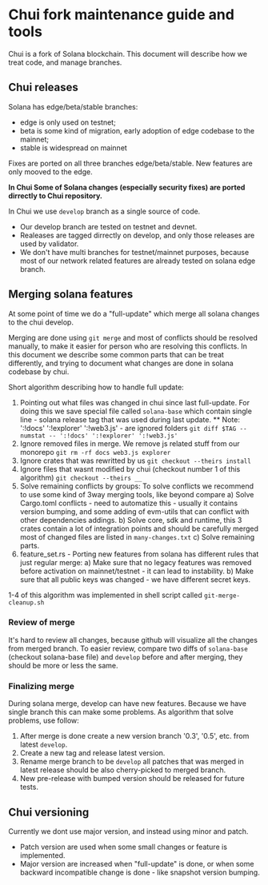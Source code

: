 # Chui fork maintenance guide and tools

Chui is a fork of Solana blockchain.
This document will describe how we treat code, and manage branches.

## Chui releases
Solana has edge/beta/stable branches:
- edge is only used on testnet;
- beta is some kind of migration, early adoption of edge codebase to the mainnet;
- stable is widespread on mainnet

Fixes are ported on all three branches edge/beta/stable.
New features are only mooved to the edge.

**In Chui Some of Solana changes (especially security fixes) are ported dirrectly to Chui repository.**

In Chui we use `develop` branch as a single source of code.
- Our develop branch are tested on testnet and devnet.
- Realeases are tagged dirrectly on develop, and only those releases are used by validator.
- We don't have multi branches for testnet/mainnet purposes, because most of our network related features are already tested on solana edge branch.


## Merging solana features
At some point of time we do a "full-update" which merge all solana changes to the chui develop.

Merging are done using `git merge` and most of conflicts should be resolved manually, to make it easier for person who are resolving this conflicts.
In this document we describe some common parts that can be treat differently, and trying to document what changes are done in solana codebase by chui.

Short algorithm describing how to handle full update:
1. Pointing out what files was changed in chui since last full-update.
For doing this we save special file called `solana-base` which contain single line - solana release tag that was used during last update.
** Note: ':!docs' ':!explorer' ':!web3.js' - are ignored folders
`git diff $TAG --numstat -- ':!docs' ':!explorer' ':!web3.js'`
2. Ignore removed files in merge.
We remove js related stuff from our monorepo
`git rm -rf docs web3.js explorer`
3. Ignore crates that was rewritted by us 
`git checkout --theirs install`
4. Ignore files that wasnt modified by chui (checkout number 1 of this algorithm)
`git checkout --theirs __`
5. Solve remaining conflicts by groups:
To solve conflicts we recommend to use some kind of 3way merging tools, like beyond compare
a) Solve Cargo.toml conflicts - need to automatize this - usually it contains version bumping, and some adding of evm-utils that can conflict with other dependencies addings. 
b) Solve core, sdk and runtime, this 3 crates contain a lot of integration points and should be carefully merged most of changed files are listed in `many-changes.txt`
c) Solve remaining parts.
6. feature_set.rs - Porting new features from solana has different rules that just regular merge:
a) Make sure that no legacy features was removed before activation on mainnet/testnet - it can lead to instability.
b) Make sure that all public keys was changed - we have different secret keys.

1-4 of this algorithm was implemented in shell script called `git-merge-cleanup.sh`


### Review of merge

It's hard to review all changes, because github will visualize all the changes from merged branch.
To easier review, compare two diffs of `solana-base` (checkout solana-base file) and `develop` before and after merging,
they should be more or less the same.

### Finalizing merge

During solana merge, develop can have new features. Because we have single branch this can make some problems.
As algorithm that solve problems, use follow:
1. After merge is done create a new version branch '0.3', '0.5', etc. from latest `develop`.
2. Create a new tag and release latest version.
3. Rename merge branch to be `develop` all patches that was merged in latest release should be also cherry-picked to merged branch.
4. New pre-release with bumped version should be released for future tests.



## Chui versioning
Currently we dont use major version, and instead using minor and patch.
- Patch version are used when some small changes or feature is implemented.
- Major version are increased when "full-update" is done, or when some backward incompatible change is done - like snapshot version bumping.
